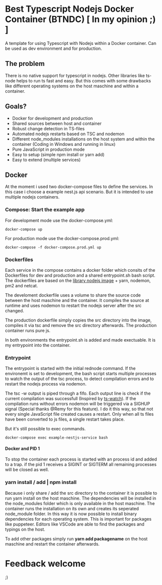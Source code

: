 # Best Typescript Nodejs Docker Container (BTNDC) [ In my opinion ;) ]
A template for using Typescript with Nodejs within a Docker container. Can be used as dev environment and for production.

## The problem
There is no native support for typescript in nodejs. Other libraries like ts-node helps to run ts fast and easy. But this comes with some drawbacks like different operating systems on the host maschine and within a container.   

## Goals?
* Docker for development and production
* Shared sources between host and container
* Robust change detection in TS-files
* Automated nodejs restarts based on TSC and nodemon
* Different node_modules installations on the host system and within the container (Coding in Windows and running in linux)
* Pure JavaScript in production mode
* Easy to setup (simple npm install or yarn add)
* Easy to extend (multiple services)

## Docker
At the moment i used two docker-compose files to define the services. In this case i choose a example nest.js api scenario. But it is intended to use multiple nodejs containers.


### Compose: Start the example app
For development mode use the docker-compose.yml:
```
docker-compose up
```
For production mode use the docker-compose.prod.yml:
```
docker-compose -f docker-compose.prod.yml up
```

### Dockerfiles
Each service in the compose contains a docker folder which consits of the Dockerfiles for dev and production and a shared entrypoint.sh bash script. The dockerfiles are based on the  [library nodejs image](https://hub.docker.com/_/node/) + yarn, nodemon, pm2 and netcat. 

The develoment dockerfile uses a volume to share the source code between the host maschine and the container. It compiles the source at runtime and uses nodemon to restart the nodejs server after the src changed.

The production dockerfile simply copies the src directory into the image, compiles it via tsc and remove the src directory afterwards. The production container runs pure js.

In both environments the entrypoint.sh is added and made exectuable. It is my entrypoint into the container. 

### Entrypoint
The entrypoint is started with the initial rednode command. If the environemt is set to development, the bash script starts multiple processes to watch the output of the tsc process, to detect compilation errors and to restart the nodejs process via nodemon.

The tsc -w output is piped through a fifo. Each output line is check if the current compilation was successfull (Inspired by [ts-watch](https://github.com/gilamran/tsc-watch)). If the compilation runs without errors nodemon will be triggered via a SIGHUP signal (Special thanks @Remy for this feature). I do it this way, so that not every single JavaScript file created causes a restart. 
Only when all ts files have been converted to js files, a single restart takes place.

But it's still possible to exec commands.
```
docker-compose exec example-nestjs-service bash
```
#### Docker and PID 1
To stop the container each process is started with an process id and added to a trap. if the pid 1 receives a SIGINT or SIGTERM all remaining processes will be closed as well.

### yarn install / add | npm install
Because i only share / add the src directory to the container it is possible to run yarn install on the host maschine. The dependencies will be installed in the node_modules folder which is only available in the host maschine. The container runs the installation on its own and creates its seperated node_module folder. In this way it is now possible to install binary dependencies for each operating system. This is important for packages like puppeteer. Editors like VSCode are able to find the packages and typings on the host.

To add other packages simply run __yarn add packagename__ on the host maschine and restart the container afterwards. 

# Feedback welcome
;)

 









